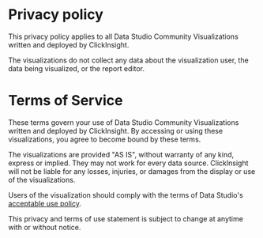 # Privacy policy
This privacy policy applies to all Data Studio Community Visualizations written and deployed by ClickInsight.

The visualizations do not collect any data about the visualization user, the data being visualized, or the report editor. 

# Terms of Service
These terms govern your use of Data Studio Community Visualizations written and deployed by ClickInsight. By accessing or using these visualizations, you agree to become bound by these terms.

The visualizations are provided "AS IS", without warranty of any kind, express or implied. They may not work for every data source. ClickInsight will not be liable for any losses, injuries, or damages from the display or use of the visualizations.

Users of the visualization should comply with the terms of Data Studio's [acceptable use policy][acceptable use].

This privacy and terms of use statement is subject to change at anytime with or without notice.

[acceptable use]: https://support.google.com/datastudio/answer/7020012
